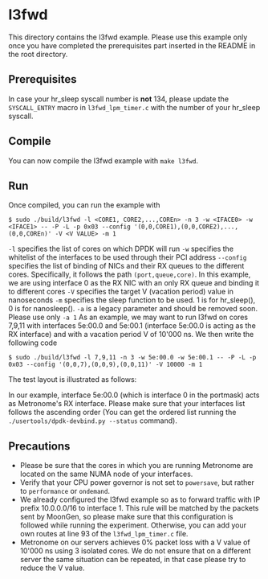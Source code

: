 # l3fwd
This directory contains the l3fwd example. Please use this example only once you have completed the prerequisites part inserted in the README in the root directory.
## Prerequisites
In case your hr_sleep syscall number is **not** 134, please update the ```SYSCALL_ENTRY``` macro in ```l3fwd_lpm_timer.c``` with the number of your hr_sleep syscall.
## Compile
You can now compile the l3fwd example with ```make l3fwd```.
## Run
Once compiled, you can run the example with
```(bash)
$ sudo ./build/l3fwd -l <CORE1, CORE2,...,COREn> -n 3 -w <IFACE0> -w <IFACE1> -- -P -L -p 0x03 --config '(0,0,CORE1),(0,0,CORE2),...,(0,0,COREn)' -V <V VALUE> -m 1
```
```-l``` specifies the list of cores on which DPDK will run
```-w``` specifies the whitelist of the interfaces to be used through their PCI address
```--config``` specifies the list of binding of NICs and their RX queues to the different cores. Specifically, it follows the path `(port,queue,core)`. In this example, we are using interface 0 as the RX NIC with an only RX queue and binding it to different cores
```-V``` specifies the target V (vacation period) value in nanoseconds
```-m``` specifies the sleep function to be used. 1 is for hr_sleep(), 0 is for nanosleep().
```-a``` is a legacy parameter and should be removed soon. Please use only ```-a 1```
As an example, we may want to run l3fwd on cores 7,9,11 with interfaces 5e:00.0 and 5e:00.1 (interface 5e:00.0 is acting as the RX interface) and with a vacation period V of 10'000 ns. We then write the following code
```(bash)
$ sudo ./build/l3fwd -l 7,9,11 -n 3 -w 5e:00.0 -w 5e:00.1 -- -P -L -p 0x03 --config '(0,0,7),(0,0,9),(0,0,11)' -V 10000 -m 1
```
The test layout is illustrated as follows:

In our example, interface 5e:00.0 (which is interface 0 in the portmask) acts as Metronome's RX interface. Please make sure that your interfaces list follows the ascending order (You can get the ordered list running the ```./usertools/dpdk-devbind.py --status``` command).
## Precautions
* Please be sure that the cores in which you are running Metronome are located on the same NUMA node of your interfaces.
* Verify that your CPU power governor is not set to ```powersave```, but rather to  ```performance``` or ```ondemand```.
* We already configured the l3fwd example so as to forward traffic with IP prefix 10.0.0.0/16 to interface 1. This rule will be matched by the packets sent by MoonGen, so please make sure that this configuration is followed while running the experiment. Otherwise, you can add your own routes at line 93 of the ```l3fwd_lpm_timer.c``` file.
* Metronome on our servers achieves 0% packet loss with a V value of 10'000 ns using 3 isolated cores. We do not ensure that on a different server the same situation can be repeated, in that case please try to reduce the V value.

